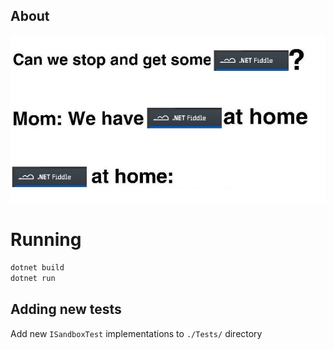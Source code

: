 ## About

![about](images/image.png)

# Running

```sh
dotnet build
dotnet run
```

## Adding new tests

Add new `ISandboxTest`  implementations to `./Tests/` directory
